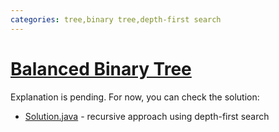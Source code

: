 ```yaml
---
categories: tree,binary tree,depth-first search
---
```


# [Balanced Binary Tree](https://leetcode.com/problems/balanced-binary-tree/)

Explanation is pending. For now, you can check the solution:

- [Solution.java](./Solution.java) - recursive approach using depth-first search
